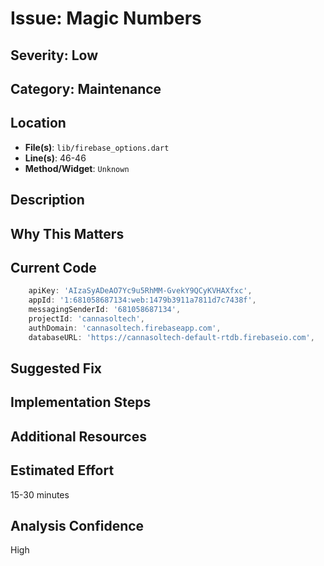 # Issue: Magic Numbers

## Severity: Low

## Category: Maintenance

## Location
- **File(s)**: `lib/firebase_options.dart`
- **Line(s)**: 46-46
- **Method/Widget**: `Unknown`

## Description


## Why This Matters


## Current Code
```dart
    apiKey: 'AIzaSyADeAO7Yc9u5RhMM-GvekY9QCyKVHAXfxc',
    appId: '1:681058687134:web:1479b3911a7811d7c7438f',
    messagingSenderId: '681058687134',
    projectId: 'cannasoltech',
    authDomain: 'cannasoltech.firebaseapp.com',
    databaseURL: 'https://cannasoltech-default-rtdb.firebaseio.com',
```

## Suggested Fix


## Implementation Steps


## Additional Resources


## Estimated Effort
15-30 minutes

## Analysis Confidence
High
